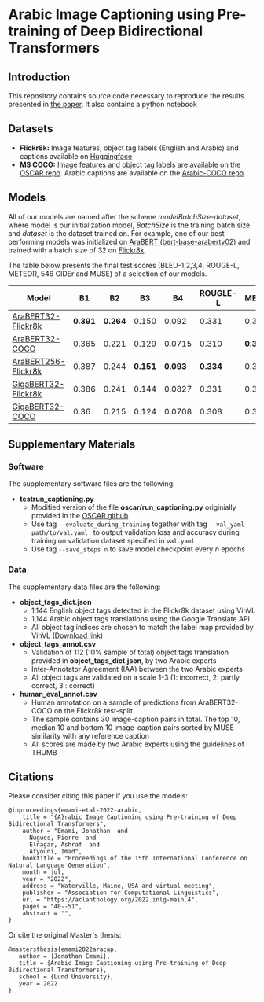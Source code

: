 # Arabic Image Captioning using Pre-training of Deep Bidirectional Transformers

## Introduction
This repository contains source code necessary to reproduce the results presented in [the paper](https://aclanthology.org/2022.inlg-main.4/). It also contains a python notebook

## Datasets
+ **Flickr8k:** Image features, object tag labels (English and Arabic)  and captions available on [Huggingface](https://huggingface.co/datasets/jontooy/Flickr8k-Image-Features)
+ **MS COCO:** Image features and object tag labels are available on the [OSCAR repo](https://github.com/microsoft/Oscar). Arabic captions are available on the [Arabic-COCO repo](https://github.com/canesee-project/Arabic-COCO).

## Models
All of our models are named after the scheme *modelBatchSize-dataset*, where model is our initialization model, *BatchSize* is the training batch size and *dataset* is the dataset trained on. For example, one of our best performing models was initialized on [AraBERT (bert-base-arabertv02)](https://huggingface.co/aubmindlab/bert-base-arabertv02) and trained with a batch size of 32 on [Flickr8k](https://huggingface.co/datasets/jontooy/Flickr8k-Image-Features). 

The table below presents the final test scores (BLEU-1,2,3,4, ROUGE-L, METEOR, 546 CIDEr and MUSE) of a selection of our models.

| Model               | B1 | B2 | B3 | B4 | ROUGLE-L | METEOR | CIDEr | MUSE |
|---------------------|----|----|----|----|----------|--------|-------|------|
| [AraBERT32-Flickr8k](https://huggingface.co/jontooy/AraBERT32-Flickr8k)   |**0.391**|**0.264**|0.150|0.092|0.331|0.314|0.415|**0.671**|
| [AraBERT32-COCO](https://huggingface.co/jontooy/AraBERT32-COCO)      |0.365|0.221|0.129|0.0715|0.310|**0.317**|0.36|0.669|
| [AraBERT256-Flickr8k](https://huggingface.co/jontooy/AraBERT256-Flickr8k) |0.387|0.244|**0.151**|**0.093**|**0.334**|0.312|**0.428**|0.66|
| [GigaBERT32-Flickr8k](https://huggingface.co/jontooy/GigaBERT32-Flickr8k) |0.386|0.241|0.144|0.0827|0.331|0.315|0.403|0.669|
| [GigaBERT32-COCO](https://huggingface.co/jontooy/GigaBERT32-COCO)     |0.36|0.215|0.124|0.0708|0.308|0.311|0.344|0.668|

## Supplementary Materials

### Software

The supplementary software files are the following:
-  **testrun_captioning.py**
	- Modified version of the file **oscar/run_captioning.py** originially provided in the [OSCAR github](https://github.com/microsoft/Oscar)
	- Use tag `--evaluate_during_training` together with tag `--val_yaml path/to/val.yaml ` to output validation loss and accuracy during training on validation dataset specified in `val.yaml`
	- Use tag `--save_steps n` to save model checkpoint every *n* epochs

### Data

The supplementary data files are the following:
- **object_tags_dict.json**
	- 1,144 English object tags detected in the Flickr8k dataset using VinVL
	- 1,144 Arabic object tags translations using the Google Translate API
	- All object tag indices are chosen to match the label map provided by VinVL ([Download link](https://penzhanwu2.blob.core.windows.net/sgg/sgg_benchmark/vinvl_model_zoo/VG-SGG-dicts-vgoi6-clipped.json))
- **object_tags_annot.csv**
	- Validation of 112 (10% sample of total) object tags translation provided in **object_tags_dict.json**, by two Arabic experts
	- Inter-Annotator Agreement (IAA) between the two Arabic experts
	- All object tags are validated on a scale 1-3 (1: incorrect, 2: partly correct, 3 : correct)
- **human_eval_annot.csv**
	- Human annotation on a sample of predictions from AraBERT32-COCO on the Flickr8k test-split
	- The sample contains 30 image-caption pairs in total. The top 10, median 10 and bottom 10 image-caption pairs sorted by MUSE similarity with any reference caption
	- All scores are made by two Arabic experts using the guidelines of THUMB

## Citations

Please consider citing this paper if you use the models:
```
@inproceedings{emami-etal-2022-arabic,
    title = "{A}rabic Image Captioning using Pre-training of Deep Bidirectional Transformers",
    author = "Emami, Jonathan  and
      Nugues, Pierre  and
      Elnagar, Ashraf  and
      Afyouni, Imad",
    booktitle = "Proceedings of the 15th International Conference on Natural Language Generation",
    month = jul,
    year = "2022",
    address = "Waterville, Maine, USA and virtual meeting",
    publisher = "Association for Computational Linguistics",
    url = "https://aclanthology.org/2022.inlg-main.4",
    pages = "40--51",
    abstract = "",
}
```
Or cite the original Master's thesis:

```
@mastersthesis{emami2022aracap,
   author = {Jonathan Emami},
   title = {Arabic Image Captioning using Pre-training of Deep Bidirectional Transformers},
   school = {Lund University},
   year = 2022
}
```
